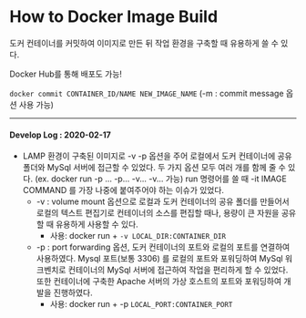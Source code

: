 # How to Docker Image Build

도커 컨테이너를 커밋하여 이미지로 만든 뒤 작업 환경을 구축할 때 유용하게 쓸 수 있다.

Docker Hub를 통해 배포도 가능!



`docker commit CONTAINER_ID/NAME NEW_IMAGE_NAME`
(-m : commit message 옵션 사용 가능)


---

#### Develop Log : 2020-02-17

- LAMP 환경이 구축된 이미지로 -v -p 옵션을 주어 로컬에서 도커 컨테이너에 공유 폴더와 MySql 서버에 접근할 수 있었다. 두 가지 옵션 모두 여러 개를 함께 줄 수 있다. (ex. docker run -p ... -p... -v... -v... 가능)  run 명령어를 쓸 때 -it IMAGE COMMAND 를 가장 나중에 붙여주어야 하는 이슈가 있었다.
  - -v : volume mount 옵션으로 로컬과 도커 컨테이너의 공유 폴더를 만들어서 로컬의 텍스트 편집기로 컨테이너의 소스를 편집할 때나, 용량이 큰 자원을 공유할 때 유용하게 사용할 수 있다.
    - 사용: docker run +  `-v LOCAL_DIR:CONTAINER_DIR`
  - -p : port forwarding 옵션, 도커 컨테이너의 포트와 로컬의 포트를 연결하여 사용하였다. Mysql 포트(보통 3306) 를 로컬의 포트와 포워딩하여 MySql 워크벤치로 컨테이너의 MySql 서버에 접근하여 작업을 편리하게 할 수 있었다. 또한 컨테이너에 구축한 Apache 서버의 가상 호스트의 포트와 포워딩하여 개발을 진행하였다.
    - 사용: docker run + -p `LOCAL_PORT:CONTAINER_PORT`

  

